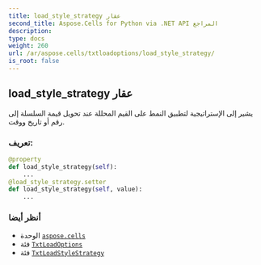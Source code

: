 ```yaml
---
title: load_style_strategy عقار
second_title: Aspose.Cells for Python via .NET API المراجع
description:
type: docs
weight: 260
url: /ar/aspose.cells/txtloadoptions/load_style_strategy/
is_root: false
---
```

##  load_style_strategy عقار

يشير إلى الإستراتيجية لتطبيق النمط على القيم المحللة عند تحويل قيمة السلسلة إلى رقم أو تاريخ ووقت.
###  تعريف:
```python
@property
def load_style_strategy(self):
    ...
@load_style_strategy.setter
def load_style_strategy(self, value):
    ...
```

###  أنظر أيضا
* الوحدة [`aspose.cells`](../../)
* فئة [`TxtLoadOptions`](/cells/python-net/ar/aspose.cells/txtloadoptions)
* فئة [`TxtLoadStyleStrategy`](/cells/python-net/ar/aspose.cells/txtloadstylestrategy)
